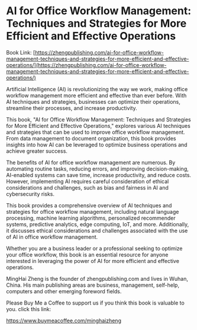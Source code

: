 # AI for Office Workflow Management: Techniques and Strategies for More Efficient and Effective Operations

Book Link: [https://zhengpublishing.com/ai-for-office-workflow-management-techniques-and-strategies-for-more-efficient-and-effective-operations/](https://zhengpublishing.com/ai-for-office-workflow-management-techniques-and-strategies-for-more-efficient-and-effective-operations/)

Artificial Intelligence (AI) is revolutionizing the way we work, making office workflow management more efficient and effective than ever before. With AI techniques and strategies, businesses can optimize their operations, streamline their processes, and increase productivity.

This book, "AI for Office Workflow Management: Techniques and Strategies for More Efficient and Effective Operations," explores various AI techniques and strategies that can be used to improve office workflow management. From data management to document organization, this book provides insights into how AI can be leveraged to optimize business operations and achieve greater success.

The benefits of AI for office workflow management are numerous. By automating routine tasks, reducing errors, and improving decision-making, AI-enabled systems can save time, increase productivity, and reduce costs. However, implementing AI requires careful consideration of ethical considerations and challenges, such as bias and fairness in AI and cybersecurity risks.

This book provides a comprehensive overview of AI techniques and strategies for office workflow management, including natural language processing, machine learning algorithms, personalized recommender systems, predictive analytics, edge computing, IoT, and more. Additionally, it discusses ethical considerations and challenges associated with the use of AI in office workflow management.

Whether you are a business leader or a professional seeking to optimize your office workflow, this book is an essential resource for anyone interested in leveraging the power of AI for more efficient and effective operations.

MingHai Zheng is the founder of zhengpublishing.com and lives in Wuhan, China. His main publishing areas are business, management, self-help, computers and other emerging foreword fields.

Please Buy Me a Coffee to support us if you think this book is valuable to you. click this link:

https://www.buymeacoffee.com/minghaizheng
